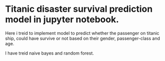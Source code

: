 # Titanic disaster survival prediction model in jupyter notebook.
Here i treid to implement model to predict whether the passenger on titanic ship, could have survive or not based on their gender, passenger-class and age.

I have treid naive bayes and random forest.
